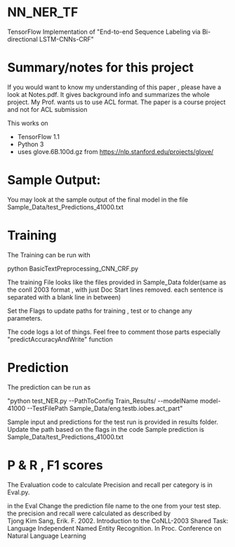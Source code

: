 # NN_NER_TF
TensorFlow Implementation of "End-to-end Sequence Labeling via Bi-directional LSTM-CNNs-CRF"

# Summary/notes for this project
If you would want to know my understanding of this paper , please have a look at Notes.pdf. It gives background info and summarizes the whole project. My Prof. wants us to use ACL format. The paper is a course project and not for ACL submission

This works on 
- TensorFlow 1.1
- Python 3
- uses glove.6B.100d.gz from https://nlp.stanford.edu/projects/glove/

# Sample Output:
You may look at the sample output of the final model in the file Sample_Data/test_Predictions_41000.txt

# Training
The Training can be run with

python BasicTextPreprocessing_CNN_CRF.py

The training File looks like the files provided in Sample_Data folder(same as the conll 2003 format , with just Doc Start lines removed. each sentence is separated with a blank line in between)

Set the Flags to update paths for training , test or to change any parameters. 

The code logs a lot of things. Feel free to
comment those parts especially "predictAccuracyAndWrite" function

# Prediction
The prediction can be run as 

"python test_NER.py --PathToConfig Train_Results/ --modelName model-41000 --TestFilePath Sample_Data/eng.testb.iobes.act_part"

Sample input and predictions for the test run is provided in results folder. Update the path based on the flags in the code
Sample prediction is Sample_Data/test_Predictions_41000.txt

# P & R , F1 scores
The Evaluation code to calculate Precision and recall per category is in Eval.py. 

in the Eval Change the prediction file name to the one from your test step. the precision and recall were calculated as described by  
Tjong Kim Sang, Erik. F. 2002. Introduction to the CoNLL-2003 Shared Task: Language Independent Named Entity Recognition. In Proc. Conference on Natural Language Learning

